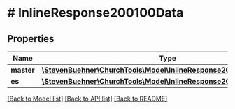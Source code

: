 # # InlineResponse200100Data

## Properties

Name | Type | Description | Notes
------------ | ------------- | ------------- | -------------
**master** | [**\StevenBuehner\ChurchTools\Model\InlineResponse200100DataMaster[]**](InlineResponse200100DataMaster.md) |  |
**es** | [**\StevenBuehner\ChurchTools\Model\InlineResponse200100DataMaster[]**](InlineResponse200100DataMaster.md) |  |

[[Back to Model list]](../../README.md#models) [[Back to API list]](../../README.md#endpoints) [[Back to README]](../../README.md)

